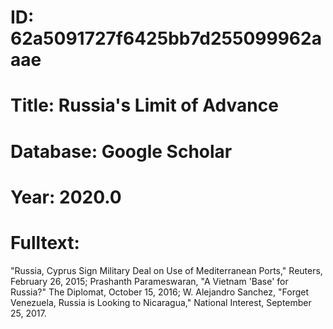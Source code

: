 # ID: 62a5091727f6425bb7d255099962aaae
# Title: Russia's Limit of Advance
# Database: Google Scholar
# Year: 2020.0
# Fulltext:
"Russia, Cyprus Sign Military Deal on Use of Mediterranean Ports," Reuters, February 26, 2015; Prashanth Parameswaran, "A Vietnam 'Base' for Russia?"
The Diplomat, October 15, 2016; W. Alejandro Sanchez, "Forget Venezuela, Russia is Looking to Nicaragua," National Interest, September 25, 2017.